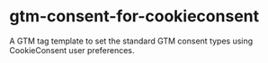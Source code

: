 # gtm-consent-for-cookieconsent
A GTM tag template to set the standard GTM consent types using CookieConsent user preferences.
